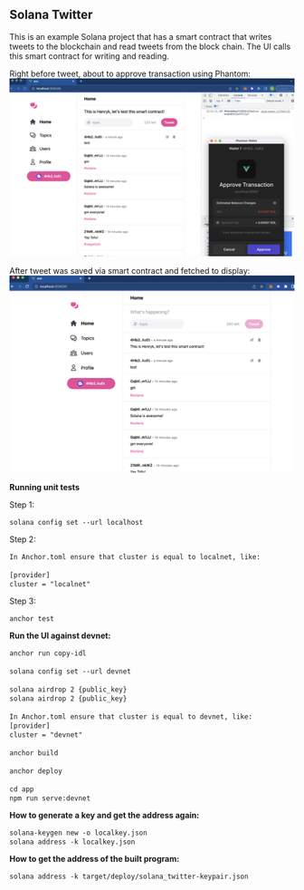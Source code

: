 ## Solana Twitter

This is an example Solana project that has a smart contract that writes tweets to the blockchain and read tweets from the block chain. The UI calls this smart contract for writing and reading. 

Right before tweet, about to approve transaction using Phantom:
![This is an image](https://github.com/henryksarat/solana-twitter/blob/main/assets/solana_twitter_one.png)

After tweet was saved via smart contract and fetched to display:
![This is an image](https://github.com/henryksarat/solana-twitter/blob/main/assets/solana_twitter_two.png)


**Running unit tests**

Step 1:

```
solana config set --url localhost
```

Step 2:
```
In Anchor.toml ensure that cluster is equal to localnet, like:

[provider]
cluster = "localnet"
```

Step 3:
```
anchor test
```

**Run the UI against devnet:**
```
anchor run copy-idl

solana config set --url devnet

solana airdrop 2 {public_key}
solana airdrop 2 {public_key}

In Anchor.toml ensure that cluster is equal to devnet, like:
[provider]
cluster = "devnet"

anchor build

anchor deploy

cd app
npm run serve:devnet
```

**How to generate a key and get the address again:**
```
solana-keygen new -o localkey.json
solana address -k localkey.json
```


**How to get the address of the built program:**
```
solana address -k target/deploy/solana_twitter-keypair.json
```